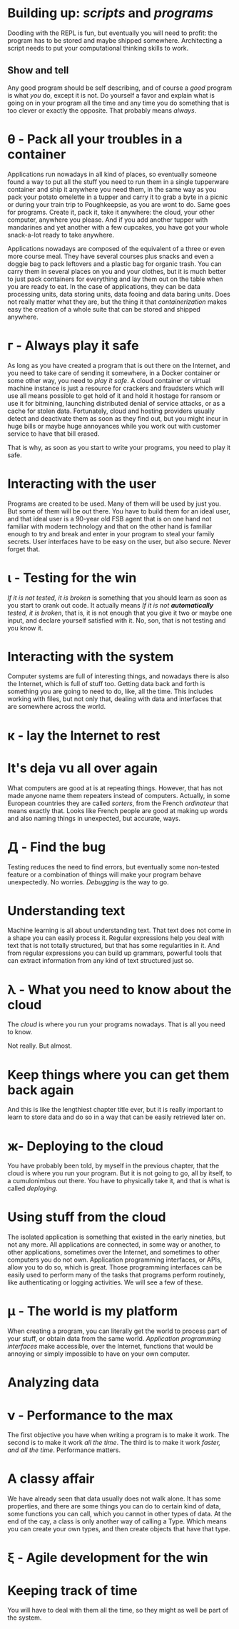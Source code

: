 <a id="org6fe64c6"></a>

# Building up: *scripts* and *programs*

Doodling with the REPL is fun, but eventually you will need to profit:
the program has to be stored and maybe shipped somewhere. Architecting
a script needs to put your computational thinking skills to work. 


<a id="org7584d3c"></a>

## Show and tell

Any good program should be self describing, and of course a *good*
program is what *you* do, except it is not. Do yourself a favor and
explain what is going on in your program all the time and any time you
do something that is too clever or exactly the opposite. That probably
means *always*. 


<a id="org30f4af8"></a>

# θ - Pack all your troubles in a container

Applications run nowadays in all kind of places, so eventually someone
found a way to put all the stuff you need to run them in a single
tupperware container and ship it anywhere you need them, in the same
way as you pack your potato omelette in a tupper and carry it to grab
a byte in a picnic or during your train trip to Poughkeepsie, as you
are wont to do. Same goes for programs. Create it, pack it, take it
anywhere: the cloud, your other computer, anywhere you please. And if
you add another tupper with mandarines and yet another with a few
cupcakes, you have got your whole snack-a-lot ready to take anywhere.

Applications nowadays are composed of the equivalent of a three or
even more course meal. They have several courses plus snacks and even
a doggie bag to pack leftovers and a plastic bag for organic
trash. You can carry them in several places on you and your clothes,
but it is much better to just pack containers for everything and lay
them out on the table when you are ready to eat. In the case of
applications, they can be data processing units, data storing units,
data fooing and data baring units. Does not really matter what they
are, but the thing it that *containerization* makes easy the creation
of a whole suite that can be stored and shipped anywhere. 

<a id="org2a0c0d4"></a>
# г - Always play it safe

As long as you have created a program that is out there on the
Internet, and you need to take care of sending it somewhere, in a
Docker container or some other way, you need to *play it safe*. A
cloud container or virtual machine instance is just a resource for
crackers and fraudsters which will use all means possible to get hold
of it and hold it hostage for ransom or use it for bitmining,
launching distributed denial of service attacks, or as a cache for
stolen data. Fortunately, cloud and hosting providers usually detect
and deactivate them as soon as they find out, but you might incur in
huge bills or maybe huge annoyances while you work out with customer
service to have that bill erased.

That is why, as soon as you start to write your programs, you need to
play it safe. 


<a id="orgb5f34e7"></a>

# Interacting with the user

Programs are created to be used. Many of them will be used by just
you. But some of them will be out there. You have to build them for an
ideal user, and that ideal user is a 90-year old FSB agent that is on
one hand not familiar with modern technology and that on the other
hand is familiar enough to try and break and enter in your program to
steal your family secrets. User interfaces have to be easy on the
user, but also secure. Never forget that. 


<a id="org5bb63a6"></a>

# ι - Testing for the win

*If it is not tested, it is broken* is something that you should learn
as soon as you start to crank out code. It actually means *If it is
not **automatically** tested, it is broken*, that is, it is not enough
that you give it two or maybe one input, and declare yourself
satisfied with it. No, son, that is not testing and you know it. 


<a id="org6f29b42"></a>

# Interacting with the system

Computer systems are full of interesting things, and nowadays there
is also the Internet, which is full of stuff too. Getting data back
and forth is something you are going to need to do, like, all the
time. This includes working with files, but not only that, dealing
with data and interfaces that are somewhere across the world. 


<a id="orgff0c311"></a>

# κ - lay the Internet to rest


<a id="org652a59d"></a>

# It's deja vu all over again

What computers are good at is at repeating things. However, that has
not made anyone name them repeaters instead of computers. Actually, in
some European countries they are called *sorters*, from the French
*ordinateur* that means exactly that. Looks like French people are
good at making up words and also naming things in unexpected, but accurate, ways. 


<a id="org9d98b4e"></a>

# Д - Find the bug

Testing reduces the need to find errors, but eventually some non-tested feature or a combination of things will make your program behave unexpectedly. No worries. *Debugging* is the way to go. 


<a id="org1632174"></a>

# Understanding text

Machine learning is all about understanding text. That text does not
come in a shape you can easily process it. Regular expressions help
you deal with text that is not totally structured, but that has some
regularities in it. And from regular expressions you can build up grammars, powerful tools that can extract information from any kind of text structured just so.




<a id="org2f8d612"></a>

# λ - What you need to know about the cloud

The *cloud* is where you run your programs nowadays. That is all you
need to know.

Not really. But almost.


<a id="orgc786bee"></a>

# Keep things where you can get them back again

And this is like the lengthiest chapter title ever, but it is really
important to learn to store data and do so in a way that can be easily
retrieved later on. 


<a id="org5792ebc"></a>

# ж- Deploying to the cloud

You have probably been told, by myself in the previous chapter, that
the cloud is where you run your program. But it is not going to go,
all by itself, to a cumulonimbus out there. You have to physically
take it, and that is what is called *deploying*. 


<a id="org13d0032"></a>

# Using stuff from the cloud

The isolated application is something that existed in the early
nineties, but not any more. All applications are connected, in some
way or another, to other applications, sometimes over the Internet,
and sometimes to other computers you do not own. Application
programming interfaces, or APIs, allow you to do so, which is
great. Those programming interfaces can be easily used to perform many
of the tasks that programs perform routinely, like authenticating or
logging activities. We will see a few of these. 


<a id="orga3f6367"></a>

# μ - The world is my platform

When creating a program, you can literally get the world to process part of your stuff, or obtain data from the same world. *Application programming interfaces* make accessible, over the Internet, functions that would be annoying or simply impossible to have on your own computer. 


<a id="org184681a"></a>

# Analyzing data


<a id="orgf87e63b"></a>

# ν - Performance to the max

The first objective you have when writing a program is to make it
work. The second is to make it work *all the time*. The third is to
make it work *faster, and all the time*. Performance matters.


<a id="orgd479c5e"></a>

# A classy affair

We have already seen that data usually does not walk alone. It has
some properties, and there are some things you can do to certain kind
of data, some functions you can call, which you cannot in other types
of data. At the end of the cay, a class is only another way of calling
a Type. Which means you can create your own types, and then create
objects that have that type. 


<a id="orgbdaaee6"></a>

# ξ - Agile development for the win


<a id="orgf92df78"></a>

# Keeping track of time

You will have to deal with them all the time, so they might as well be part of the system. 

